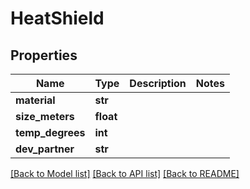 # HeatShield

## Properties
Name | Type | Description | Notes
------------ | ------------- | ------------- | -------------
**material** | **str** |  | 
**size_meters** | **float** |  | 
**temp_degrees** | **int** |  | 
**dev_partner** | **str** |  | 

[[Back to Model list]](../README.md#documentation-for-models) [[Back to API list]](../README.md#documentation-for-api-endpoints) [[Back to README]](../README.md)


